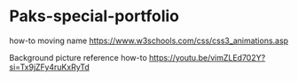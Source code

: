 # Paks-special-portfolio



how-to moving name
https://www.w3schools.com/css/css3_animations.asp

Background picture reference
how-to
https://youtu.be/vimZLEd702Y?si=Tx9jZFy4ruKxRyTd
